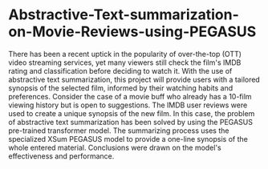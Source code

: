 # Abstractive-Text-summarization-on-Movie-Reviews-using-PEGASUS

There has been a recent uptick in the popularity of over-the-top (OTT) video streaming services, yet many viewers still check the film's IMDB rating and classification before deciding to watch it. With the use of abstractive text summarization, this project will provide users with a tailored synopsis of the selected film, informed by their watching habits and preferences.
Consider the case of a movie buff who already has a 10-film viewing history but is open to suggestions. The IMDB user reviews were used to create a unique synopsis of the new film.
In this case, the problem of abstractive text summarization has been solved by using the PEGASUS pre-trained transformer model. The summarizing process uses the specialized XSum PEGASUS model to provide a one-line synopsis of the whole entered material. Conclusions were drawn on the model's effectiveness and performance.
